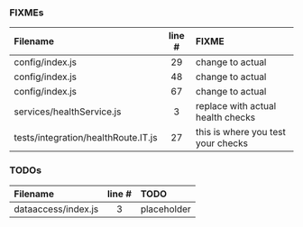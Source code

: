 ### FIXMEs
| Filename | line # | FIXME
|:------|:------:|:------
| config/index.js | 29 | change to actual
| config/index.js | 48 | change to actual
| config/index.js | 67 | change to actual
| services/healthService.js | 3 | replace with actual health checks
| tests/integration/healthRoute.IT.js | 27 | this is where you test your checks

### TODOs
| Filename | line # | TODO
|:------|:------:|:------
| dataaccess/index.js | 3 | placeholder